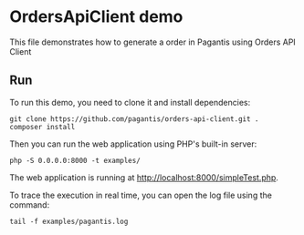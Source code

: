 # OrdersApiClient demo

This file demonstrates how to generate a order in Pagantis using Orders API Client

## Run

To run this demo, you need to clone it and install dependencies:

```
git clone https://github.com/pagantis/orders-api-client.git .
composer install
```

Then you can run the web application using PHP's built-in server:

```
php -S 0.0.0.0:8000 -t examples/
```

The web application is running at [http://localhost:8000/simpleTest.php](http://localhost:8000/simpleTest.php).

To trace the execution in real time, you can open the log file using the command: 
```
tail -f examples/pagantis.log
``` 
